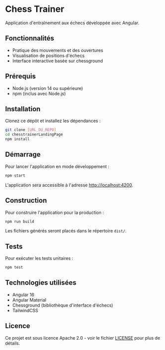 # Chess Trainer

Application d'entraînement aux échecs développée avec Angular.

## Fonctionnalités

- Pratique des mouvements et des ouvertures
- Visualisation de positions d'échecs
- Interface interactive basée sur chessground

## Prérequis

- Node.js (version 14 ou supérieure)
- npm (inclus avec Node.js)

## Installation

Clonez ce dépôt et installez les dépendances :

```bash
git clone [URL_DU_REPO]
cd chesstrainerLandingPage
npm install
```

## Démarrage

Pour lancer l'application en mode développement :

```bash
npm start
```

L'application sera accessible à l'adresse [http://localhost:4200](http://localhost:4200).

## Construction

Pour construire l'application pour la production :

```bash
npm run build
```

Les fichiers générés seront placés dans le répertoire `dist/`.

## Tests

Pour exécuter les tests unitaires :

```bash
npm test
```

## Technologies utilisées

- Angular 16
- Angular Material
- Chessground (bibliothèque d'interface d'échecs)
- TailwindCSS

## Licence

Ce projet est sous licence Apache 2.0 - voir le fichier [LICENSE](LICENSE) pour plus de détails. 